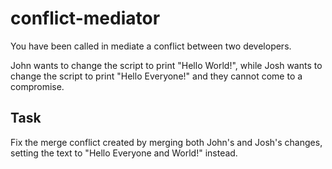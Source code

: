 # conflict-mediator

You have been called in mediate a conflict between two developers.

John wants to change the script to print "Hello World!", while Josh wants to change the script to print "Hello Everyone!" and they cannot come to a compromise.

## Task

Fix the merge conflict created by merging both John's and Josh's changes, setting the text to "Hello Everyone and World!" instead.

